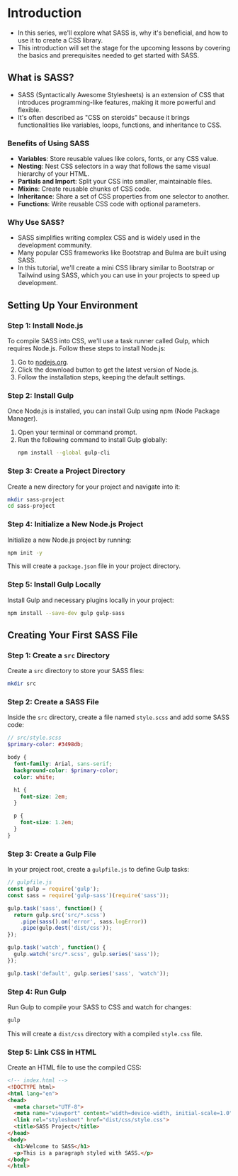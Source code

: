 # Introduction

- In this series, we'll explore what SASS is, why it's beneficial, and how to use it to create a CSS library.
- This introduction will set the stage for the upcoming lessons by covering the basics and prerequisites needed to get started with SASS.

## What is SASS?

- SASS (Syntactically Awesome Stylesheets) is an extension of CSS that introduces programming-like features, making it more powerful and flexible.
- It's often described as "CSS on steroids" because it brings functionalities like variables, loops, functions, and inheritance to CSS.

### Benefits of Using SASS

- **Variables**: Store reusable values like colors, fonts, or any CSS value.
- **Nesting**: Nest CSS selectors in a way that follows the same visual hierarchy of your HTML.
- **Partials and Import**: Split your CSS into smaller, maintainable files.
- **Mixins**: Create reusable chunks of CSS code.
- **Inheritance**: Share a set of CSS properties from one selector to another.
- **Functions**: Write reusable CSS code with optional parameters.

### Why Use SASS?

- SASS simplifies writing complex CSS and is widely used in the development community.
- Many popular CSS frameworks like Bootstrap and Bulma are built using SASS.
- In this tutorial, we'll create a mini CSS library similar to Bootstrap or Tailwind using SASS, which you can use in your projects to speed up development.

## Setting Up Your Environment

### Step 1: Install Node.js

To compile SASS into CSS, we'll use a task runner called Gulp, which requires Node.js. Follow these steps to install Node.js:

1. Go to [nodejs.org](https://nodejs.org/).
2. Click the download button to get the latest version of Node.js.
3. Follow the installation steps, keeping the default settings.

### Step 2: Install Gulp

Once Node.js is installed, you can install Gulp using npm (Node Package Manager).

1. Open your terminal or command prompt.
2. Run the following command to install Gulp globally:
   ```bash
   npm install --global gulp-cli
   ```

### Step 3: Create a Project Directory

Create a new directory for your project and navigate into it:

```bash
mkdir sass-project
cd sass-project
```

### Step 4: Initialize a New Node.js Project

Initialize a new Node.js project by running:

```bash
npm init -y
```

This will create a `package.json` file in your project directory.

### Step 5: Install Gulp Locally

Install Gulp and necessary plugins locally in your project:

```bash
npm install --save-dev gulp gulp-sass
```

## Creating Your First SASS File

### Step 1: Create a `src` Directory

Create a `src` directory to store your SASS files:

```bash
mkdir src
```

### Step 2: Create a SASS File

Inside the `src` directory, create a file named `style.scss` and add some SASS code:

```scss
// src/style.scss
$primary-color: #3498db;

body {
  font-family: Arial, sans-serif;
  background-color: $primary-color;
  color: white;

  h1 {
    font-size: 2em;
  }

  p {
    font-size: 1.2em;
  }
}
```

### Step 3: Create a Gulp File

In your project root, create a `gulpfile.js` to define Gulp tasks:

```javascript
// gulpfile.js
const gulp = require('gulp');
const sass = require('gulp-sass')(require('sass'));

gulp.task('sass', function() {
  return gulp.src('src/*.scss')
    .pipe(sass().on('error', sass.logError))
    .pipe(gulp.dest('dist/css'));
});

gulp.task('watch', function() {
  gulp.watch('src/*.scss', gulp.series('sass'));
});

gulp.task('default', gulp.series('sass', 'watch'));
```

### Step 4: Run Gulp

Run Gulp to compile your SASS to CSS and watch for changes:

```bash
gulp
```

This will create a `dist/css` directory with a compiled `style.css` file.

### Step 5: Link CSS in HTML

Create an HTML file to use the compiled CSS:

```html
<!-- index.html -->
<!DOCTYPE html>
<html lang="en">
<head>
  <meta charset="UTF-8">
  <meta name="viewport" content="width=device-width, initial-scale=1.0">
  <link rel="stylesheet" href="dist/css/style.css">
  <title>SASS Project</title>
</head>
<body>
  <h1>Welcome to SASS</h1>
  <p>This is a paragraph styled with SASS.</p>
</body>
</html>
```
